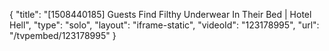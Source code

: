 {
    "title": "[1508440185] Guests Find Filthy Underwear In Their Bed | Hotel Hell",
    "type": "solo",
    "layout": "iframe-static",
    "videoId": "123178995",
    "url": "\/tvpembed\/123178995"
}